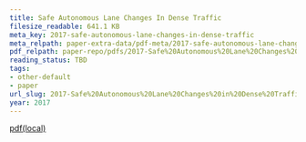```yaml
---
title: Safe Autonomous Lane Changes In Dense Traffic
filesize_readable: 641.1 KB
meta_key: 2017-safe-autonomous-lane-changes-in-dense-traffic
meta_relpath: paper-extra-data/pdf-meta/2017-safe-autonomous-lane-changes-in-dense-traffic.yaml
pdf_relpath: paper-repo/pdfs/2017-Safe%20Autonomous%20Lane%20Changes%20in%20Dense%20Traffic.pdf
reading_status: TBD
tags:
- other-default
- paper
url_slug: 2017-Safe%20Autonomous%20Lane%20Changes%20in%20Dense%20Traffic
year: 2017
---
```


[pdf(local)](../../paper-repo/pdfs/2017-Safe%20Autonomous%20Lane%20Changes%20in%20Dense%20Traffic.pdf)
